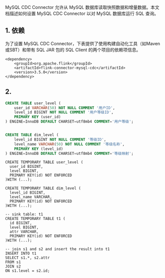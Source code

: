 MySQL CDC Connector 允许从 MySQL 数据库读取快照数据和增量数据。本文档描述如何设置 MySQL CDC Connector 以对 MySQL 数据库运行 SQL 查询。

## 1. 依赖

为了设置 MySQL CDC Connector，下表提供了使用构建自动化工具（如Maven或SBT）和带有 SQL JAR 包的 SQL Client 的两个项目的依赖项信息。

```
<dependency>
    <groupId>org.apache.flink</groupId>
    <artifactId>flink-connector-mysql-cdc</artifactId>
    <version>3.5.0</version>
</dependency>
```

## 2.

```sql
CREATE TABLE user_level (
    user_id VARCHAR(50) NOT NULL COMMENT '用户ID',
    level_id BIGINT NOT NULL COMMENT '用户等级ID',
    PRIMARY KEY (user_id)
) ENGINE=InnoDB DEFAULT CHARSET=utf8mb4 COMMENT='用户等级';


CREATE TABLE dim_level (
    level_id BIGINT NOT NULL COMMENT '等级ID',
    level_name VARCHAR(50) NOT NULL COMMENT '等级名称',
    PRIMARY KEY (level_id)
) ENGINE=InnoDB DEFAULT CHARSET=utf8mb4 COMMENT='等级映射';
```


```
CREATE TEMPORARY TABLE user_level (
  user_id BIGINT,
  level BIGINT,
  PRIMARY KEY(id) NOT ENFORCED
)WITH (...);

CREATE TEMPORARY TABLE dim_level (
  level_id BIGINT,
  level_name VARCHAR,
  PRIMARY KEY(id) NOT ENFORCED
)WITH (...);

-- sink table: t1
CREATE TEMPORARY TABLE t1 (
  id BIGINT,
  level BIGINT,
  attr VARCHAR,
  PRIMARY KEY(id) NOT ENFORCED
)WITH (...);

-- join s1 and s2 and insert the result into t1
INSERT INTO t1
SELECT s1.*, s2.attr
FROM s1
JOIN s2
ON s1.level = s2.id;
```
